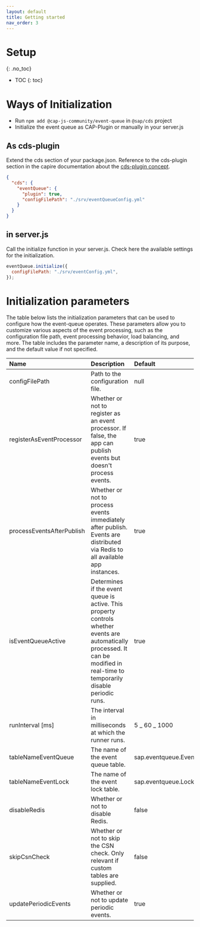 ```yaml
---
layout: default
title: Getting started
nav_order: 3
---
```


<!-- prettier-ignore-start -->

# Setup

{: .no_toc}

- TOC
{: toc}

<!-- prettier-ignore-end -->

# Ways of Initialization

- Run `npm add @cap-js-community/event-queue` in `@sap/cds` project
- Initialize the event queue as CAP-Plugin or manually in your server.js

## As cds-plugin

Extend the cds section of your package.json. Reference to the cds-plugin section in the capire documentation about the
[cds-plugin concept](https://cap.cloud.sap/docs/node.js/cds-plugins).

```json
{
  "cds": {
    "eventQueue": {
      "plugin": true,
      "configFilePath": "./srv/eventQueueConfig.yml"
    }
  }
}
```

## in server.js

Call the initialize function in your server.js. Check here the available settings for the initialization.

```js
eventQueue.initialize({
  configFilePath: "./srv/eventConfig.yml",
});
```

# Initialization parameters

The table below lists the initialization parameters that can be used to configure how the event-queue operates.
These parameters allow you to customize various aspects of the event processing,
such as the configuration file path, event processing behavior, load balancing, and more.
The table includes the parameter name, a description of its purpose, and the default value if not specified.

| Name                      | Description                                                                                                                                                                       | Default              |
| :------------------------ | :-------------------------------------------------------------------------------------------------------------------------------------------------------------------------------- | :------------------- |
| configFilePath            | Path to the configuration file.                                                                                                                                                   | null                 |
| registerAsEventProcessor  | Whether or not to register as an event processor. If false, the app can publish events but doesn't process events.                                                                | true                 |
| processEventsAfterPublish | Whether or not to process events immediately after publish. Events are distributed via Redis to all available app instances.                                                      | true                 |
| isEventQueueActive        | Determines if the event queue is active. This property controls whether events are automatically processed. It can be modified in real-time to temporarily disable periodic runs. | true                 |
| runInterval [ms]          | The interval in milliseconds at which the runner runs.                                                                                                                            | 5 _ 60 _ 1000        |
| tableNameEventQueue       | The name of the event queue table.                                                                                                                                                | sap.eventqueue.Event |
| tableNameEventLock        | The name of the event lock table.                                                                                                                                                 | sap.eventqueue.Lock  |
| disableRedis              | Whether or not to disable Redis.                                                                                                                                                  | false                |
| skipCsnCheck              | Whether or not to skip the CSN check. Only relevant if custom tables are supplied.                                                                                                | false                |
| updatePeriodicEvents      | Whether or not to update periodic events.                                                                                                                                         | true                 |
